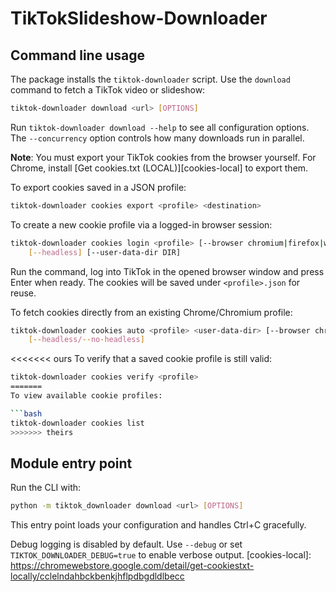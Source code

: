 # TikTokSlideshow-Downloader

## Command line usage

The package installs the ``tiktok-downloader`` script. Use the ``download``
command to fetch a TikTok video or slideshow:

```bash
tiktok-downloader download <url> [OPTIONS]
```

Run ``tiktok-downloader download --help`` to see all configuration options.
The ``--concurrency`` option controls how many downloads run in parallel.

**Note**: You must export your TikTok cookies from the browser yourself.
For Chrome, install [Get cookies.txt (LOCAL)][cookies-local] to export them.

To export cookies saved in a JSON profile:

```bash
tiktok-downloader cookies export <profile> <destination>
```

To create a new cookie profile via a logged-in browser session:

```bash
tiktok-downloader cookies login <profile> [--browser chromium|firefox|webkit] \
    [--headless] [--user-data-dir DIR]
```

Run the command, log into TikTok in the opened browser window and press Enter
when ready. The cookies will be saved under ``<profile>.json`` for reuse.

To fetch cookies directly from an existing Chrome/Chromium profile:

```bash
tiktok-downloader cookies auto <profile> <user-data-dir> [--browser chromium|firefox|webkit] \
    [--headless/--no-headless]
```

<<<<<<< ours
To verify that a saved cookie profile is still valid:

```bash
tiktok-downloader cookies verify <profile>
=======
To view available cookie profiles:

```bash
tiktok-downloader cookies list
>>>>>>> theirs
```

## Module entry point

Run the CLI with:

```bash
python -m tiktok_downloader download <url> [OPTIONS]
```

This entry point loads your configuration and handles Ctrl+C gracefully.

Debug logging is disabled by default. Use `--debug` or set `TIKTOK_DOWNLOADER_DEBUG=true` to enable verbose output.
[cookies-local]: https://chromewebstore.google.com/detail/get-cookiestxt-locally/cclelndahbckbenkjhflpdbgdldlbecc
